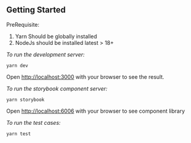 ## Getting Started

PreRequisite:

1. Yarn Should be globally installed
2. NodeJs should be installed latest > 18+

_To run the development server:_

```
yarn dev
```

Open [http://localhost:3000](http://localhost:3000) with your browser to see the result.

_To run the storybook component server:_

```
yarn storybook
```

Open [http://localhost:6006](http://localhost:6006) with your browser to see component library

_To run the test cases:_

```
yarn test
```
